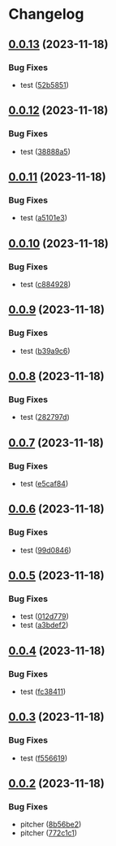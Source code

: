 # Changelog

## [0.0.13](https://github.com/mojojoji/release-please-test/compare/pitcher-v0.0.12...pitcher-v0.0.13) (2023-11-18)


### Bug Fixes

* test ([52b5851](https://github.com/mojojoji/release-please-test/commit/52b58511b3ed7dff43953d9e9599762f61c118c2))

## [0.0.12](https://github.com/mojojoji/release-please-test/compare/pitcher-v0.0.11...pitcher-v0.0.12) (2023-11-18)


### Bug Fixes

* test ([38888a5](https://github.com/mojojoji/release-please-test/commit/38888a548e6204dacc0815b7e9c5a35ef1d0e4e6))

## [0.0.11](https://github.com/mojojoji/release-please-test/compare/pitcher-v0.0.10...pitcher-v0.0.11) (2023-11-18)


### Bug Fixes

* test ([a5101e3](https://github.com/mojojoji/release-please-test/commit/a5101e3e9f83305694df6b7441915eb88a957798))

## [0.0.10](https://github.com/mojojoji/release-please-test/compare/pitcher-v0.0.9...pitcher-v0.0.10) (2023-11-18)


### Bug Fixes

* test ([c884928](https://github.com/mojojoji/release-please-test/commit/c8849280e7b08f9077d374ca494a51d9add535cb))

## [0.0.9](https://github.com/mojojoji/release-please-test/compare/pitcher-v0.0.8...pitcher-v0.0.9) (2023-11-18)


### Bug Fixes

* test ([b39a9c6](https://github.com/mojojoji/release-please-test/commit/b39a9c65a50320c9b0a9bc13c41d0a008d1cd8b1))

## [0.0.8](https://github.com/mojojoji/release-please-test/compare/pitcher-v0.0.7...pitcher-v0.0.8) (2023-11-18)


### Bug Fixes

* test ([282797d](https://github.com/mojojoji/release-please-test/commit/282797dd5d77a97405e56b033df9fe6e9a270a0e))

## [0.0.7](https://github.com/mojojoji/release-please-test/compare/pitcher-v0.0.6...pitcher-v0.0.7) (2023-11-18)


### Bug Fixes

* test ([e5caf84](https://github.com/mojojoji/release-please-test/commit/e5caf84eb34dec382e2b39e96d945d7fba756687))

## [0.0.6](https://github.com/mojojoji/release-please-test/compare/pitcher-v0.0.5...pitcher-v0.0.6) (2023-11-18)


### Bug Fixes

* test ([99d0846](https://github.com/mojojoji/release-please-test/commit/99d0846fcfe772a6b5aaf092419db9f4429bdcf3))

## [0.0.5](https://github.com/mojojoji/release-please-test/compare/pitcher-v0.0.4...pitcher-v0.0.5) (2023-11-18)


### Bug Fixes

* test ([012d779](https://github.com/mojojoji/release-please-test/commit/012d779e8442e9ba4f21d7d79ad87c0e295c5a36))
* test ([a3bdef2](https://github.com/mojojoji/release-please-test/commit/a3bdef2ce59dc42e74080936a3d8833c438d824e))

## [0.0.4](https://github.com/mojojoji/release-please-test/compare/pitcher-v0.0.3...pitcher-v0.0.4) (2023-11-18)


### Bug Fixes

* test ([fc38411](https://github.com/mojojoji/release-please-test/commit/fc38411b98e9d2ba83c2b6ed3a69e05cc08ee5be))

## [0.0.3](https://github.com/mojojoji/release-please-test/compare/pitcher-v0.0.2...pitcher-v0.0.3) (2023-11-18)


### Bug Fixes

* test ([f556619](https://github.com/mojojoji/release-please-test/commit/f556619f2708d069d0284c4e2a6fdd9077587642))

## [0.0.2](https://github.com/mojojoji/release-please-test/compare/pitcher-v0.0.1...pitcher-v0.0.2) (2023-11-18)


### Bug Fixes

* pitcher ([8b56be2](https://github.com/mojojoji/release-please-test/commit/8b56be23d5105c34af40a60c3c3116902e232151))
* pitcher ([772c1c1](https://github.com/mojojoji/release-please-test/commit/772c1c15f4a74dab4ff5294a26b0daa2d66ffb73))
